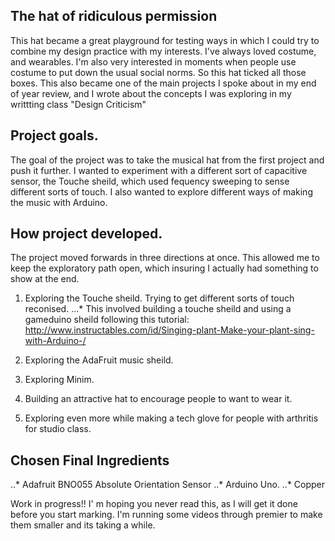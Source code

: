 ## The hat of ridiculous permission

This hat became a great playground for testing ways in which I could try to combine my design practice with my interests. I've always loved costume, and 
wearables. I'm also very interested in moments when people use costume to put down the usual social norms. So this hat ticked all those boxes. This also became one of the main projects I spoke about in my end of year review, and I wrote about the concepts I was exploring in my writtting class "Design Criticism"


## Project goals. 

The goal of the project was to take the musical hat from the first project and push it further. I wanted to experiment with a different 
sort of capacitive sensor, the Touche sheild, which used fequency sweeping to sense different sorts of touch.  I also wanted
to explore different ways of making the music with Arduino.  

## How project developed. 

The project moved forwards in three directions at once. This allowed me to keep the exploratory path open, which insuring I actually had something to show at the end. 

1. Exploring the Touche sheild. Trying to get different sorts of touch reconised. 
...* This involved building a touche sheild and using a gameduino sheild following this tutorial: http://www.instructables.com/id/Singing-plant-Make-your-plant-sing-with-Arduino-/

2. Exploring the AdaFruit music sheild.

3. Exploring Minim.

4. Building an attractive hat to encourage people to want to wear it.

5. Exploring even more while making a tech glove for people with arthritis for studio class. 

## Chosen Final Ingredients

..* Adafruit BNO055 Absolute Orientation Sensor
..* Arduino Uno.
..* Copper 



Work in progress!! I' m hoping you never read this, as I will get it done before you start marking. I'm running some videos through premier to make
them smaller and its taking a while. 
